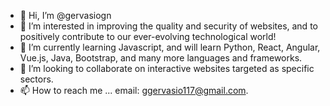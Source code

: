 - 👋 Hi, I’m @gervasiogn
- 👀 I’m interested in improving the quality and security of websites, and to positively contribute to our ever-evolving technological world!
- 🌱 I’m currently learning Javascript, and will learn Python, React, Angular, Vue.js, Java, Bootstrap, and many more languages and frameworks.
- 💞️ I’m looking to collaborate on interactive websites targeted as specific sectors. 
- 📫 How to reach me ... email: ggervasio117@gmail.com.

